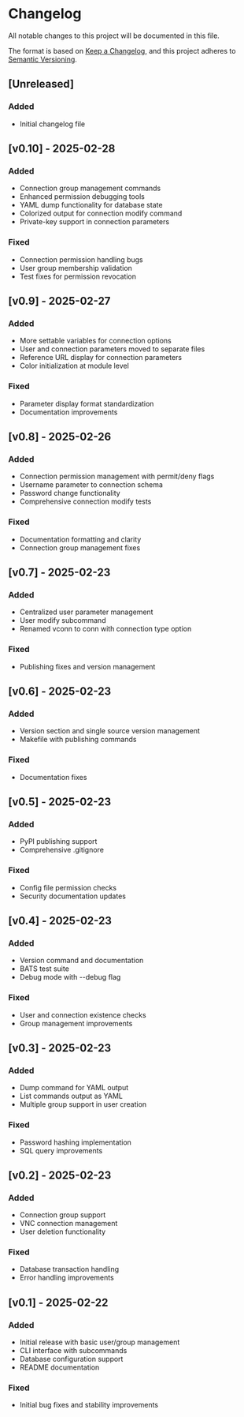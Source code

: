 # Changelog

All notable changes to this project will be documented in this file.

The format is based on [Keep a Changelog](https://keepachangelog.com/en/1.0.0/),
and this project adheres to [Semantic Versioning](https://semver.org/spec/v2.0.0.html).

## [Unreleased]

### Added
- Initial changelog file

## [v0.10] - 2025-02-28

### Added
- Connection group management commands
- Enhanced permission debugging tools
- YAML dump functionality for database state
- Colorized output for connection modify command
- Private-key support in connection parameters

### Fixed
- Connection permission handling bugs
- User group membership validation
- Test fixes for permission revocation

## [v0.9] - 2025-02-27

### Added
- More settable variables for connection options
- User and connection parameters moved to separate files
- Reference URL display for connection parameters
- Color initialization at module level

### Fixed
- Parameter display format standardization
- Documentation improvements

## [v0.8] - 2025-02-26

### Added
- Connection permission management with permit/deny flags
- Username parameter to connection schema
- Password change functionality
- Comprehensive connection modify tests

### Fixed
- Documentation formatting and clarity
- Connection group management fixes

## [v0.7] - 2025-02-23

### Added
- Centralized user parameter management
- User modify subcommand
- Renamed vconn to conn with connection type option

### Fixed
- Publishing fixes and version management

## [v0.6] - 2025-02-23

### Added
- Version section and single source version management
- Makefile with publishing commands

### Fixed
- Documentation fixes

## [v0.5] - 2025-02-23

### Added
- PyPI publishing support
- Comprehensive .gitignore

### Fixed
- Config file permission checks
- Security documentation updates

## [v0.4] - 2025-02-23

### Added
- Version command and documentation
- BATS test suite
- Debug mode with --debug flag

### Fixed
- User and connection existence checks
- Group management improvements

## [v0.3] - 2025-02-23

### Added
- Dump command for YAML output
- List commands output as YAML
- Multiple group support in user creation

### Fixed
- Password hashing implementation
- SQL query improvements

## [v0.2] - 2025-02-23

### Added
- Connection group support
- VNC connection management
- User deletion functionality

### Fixed
- Database transaction handling
- Error handling improvements

## [v0.1] - 2025-02-22

### Added
- Initial release with basic user/group management
- CLI interface with subcommands
- Database configuration support
- README documentation

### Fixed
- Initial bug fixes and stability improvements
